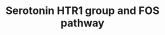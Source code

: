 ---
annotations:
- id: PW:0000854
  parent: signaling pathway
  type: Pathway Ontology
  value: serotonin signaling pathway
authors:
- Aruke
- Khanspers
- MaintBot
- AlexanderPico
- Thomas
- Andra
- Egonw
- Fehrhart
- Eweitz
- DeSl
description: This pathway depicts the downstream signaling of serotonin via the receptors
  1 group, resulting in the production of FOS via ELK-SRF and CREB1. This pathway
  also shows the downstream signaling of serotonin via receptor 2A, resulting in the
  activation of STAT3.
last-edited: 2023-03-07
organisms:
- Homo sapiens
redirect_from:
- /index.php/Pathway:WP722
- /instance/WP722
- /instance/WP722_r125656
revision: r125656
schema-jsonld:
- '@context': https://schema.org/
  '@id': https://wikipathways.github.io/pathways/WP722.html
  '@type': Dataset
  creator:
    '@type': Organization
    name: WikiPathways
  description: This pathway depicts the downstream signaling of serotonin via the
    receptors 1 group, resulting in the production of FOS via ELK-SRF and CREB1. This
    pathway also shows the downstream signaling of serotonin via receptor 2A, resulting
    in the activation of STAT3.
  keywords:
  - 1,2-Diacetin
  - 1,4,5-Insp3
  - BRAF
  - CALCIUM
  - CREB1
  - ELK1
  - ELK4
  - FOS
  - GNAI1
  - GNAI2
  - GNAI3
  - GNAO1
  - GNAQ
  - HTR1A
  - HTR1B
  - HTR1D
  - HTR1E
  - HTR1F
  - HTR2A
  - ITPR1
  - JAK2
  - MAP2K1
  - MAP2K2
  - MAP2K3
  - MAP2K6
  - MAP3K1
  - MAPK1
  - MAPK14
  - MAPK3
  - MAPKAPK2
  - MAPKAPK3
  - PDPK1
  - PI3K
  - PKC
  - PLC
  - PtdIns3P
  - RAP1A
  - RASGRF1
  - RASGRP1
  - RHOA
  - RPS6KA5
  - SRF
  - STAT3
  - Serotonin
  license: CC0
  name: Serotonin HTR1 group and FOS pathway
seo: CreativeWork
title: Serotonin HTR1 group and FOS pathway
wpid: WP722
---